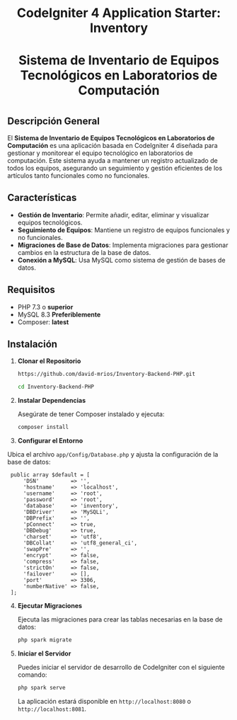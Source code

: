 <h1 align="center"> CodeIgniter 4 Application Starter: Inventory<h1> 

<h1 align="center"> Sistema de Inventario de Equipos Tecnológicos en Laboratorios de Computación <h1>

## Descripción General

El **Sistema de Inventario de Equipos Tecnológicos en Laboratorios de Computación** es una aplicación basada en CodeIgniter 4 diseñada para gestionar y monitorear el equipo tecnológico en laboratorios de computación. Este sistema ayuda a mantener un registro actualizado de todos los equipos, asegurando un seguimiento y gestión eficientes de los artículos tanto funcionales como no funcionales.

## Características

- **Gestión de Inventario**: Permite añadir, editar, eliminar y visualizar equipos tecnológicos.
- **Seguimiento de Equipos**: Mantiene un registro de equipos funcionales y no funcionales.
- **Migraciones de Base de Datos**: Implementa migraciones para gestionar cambios en la estructura de la base de datos.
- **Conexión a MySQL**: Usa MySQL como sistema de gestión de bases de datos.

## Requisitos

- PHP 7.3 o **superior**
- MySQL 8.3 **Preferiblemente**
- Composer: **latest**

## Instalación

1. **Clonar el Repositorio**

   ```bash
   https://github.com/david-mrios/Inventory-Backend-PHP.git
   ```

    ```bash
   cd Inventory-Backend-PHP
   ```

2. **Instalar Dependencias**

   Asegúrate de tener Composer instalado y ejecuta:

   ```bash
   composer install
   ```

3. **Configurar el Entorno**

Ubica el archivo `app/Config/Database.php` y ajusta la configuración de la base de datos:

   ```plaintext
    public array $default = [
        'DSN'          => '',
        'hostname'     => 'localhost',
        'username'     => 'root',
        'password'     => 'root',
        'database'     => 'inventory',
        'DBDriver'     => 'MySQLi',
        'DBPrefix'     => '',
        'pConnect'     => true,
        'DBDebug'      => true,
        'charset'      => 'utf8',
        'DBCollat'     => 'utf8_general_ci',
        'swapPre'      => '',
        'encrypt'      => false,
        'compress'     => false,
        'strictOn'     => false,
        'failover'     => [],
        'port'         => 3306,
        'numberNative' => false,
    ];
   ```

4. **Ejecutar Migraciones**

   Ejecuta las migraciones para crear las tablas necesarias en la base de datos:

   ```bash
   php spark migrate
   ```

5. **Iniciar el Servidor**

   Puedes iniciar el servidor de desarrollo de CodeIgniter con el siguiente comando:

   ```bash
   php spark serve
   ```

   La aplicación estará disponible en `http://localhost:8080` o `http://localhost:8081`. 